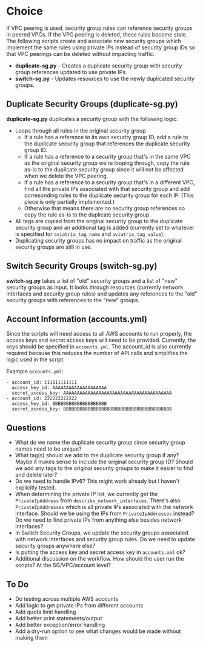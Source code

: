 # Choice

If VPC peering is used, security group rules can reference security groups in peered VPCs. If the VPC peering is deleted, these rules become stale. The following scripts create and associate new security groups which implement the same rules using private IPs instead of security group IDs so that VPC peerings can be deleted without impacting traffic.

- **duplicate-sg.py** - Creates a duplicate security group with security group references updated to use private IPs.
- **switch-sg.py** - Updates resources to use the newly duplicated security groups.

## Duplicate Security Groups (duplicate-sg.py)

**duplicate-sg.py** duplicates a security group with the following logic:

- Loops through all rules in the original security group
  - If a rule has a reference to its own security group ID, add a rule to the duplicate security group that references the duplicate security group ID.
  - If a rule has a reference to a security group that's in the same VPC as the original security group we're looping through, copy the rule as-is to the duplicate security group since it will not be affected when we delete the VPC peering.
  - If a rule has a reference to a security group that's in a different VPC, find all the private IPs associated with that security group and add corresonding rules to the duplicate security group for each IP. (This piece is only partially implemented.)
  - Otherwise that means there are no security group references so copy the rule as-is to the duplicate security group.
- All tags are copied from the original security group to the duplicate security group and an additional tag is added (currently set to whatever is specified for `aviatrix_tag_name` and `aviatrix_tag_value`).
- Duplicating security groups has no impact on traffic as the original security groups are still in use.

## Switch Security Groups (switch-sg.py)

**switch-sg.py** takes a list of "old" security groups and a list of "new" security groups as input. It looks through resources (currently network interfaces and security group rules) and updates any references to the "old" security groups with references to the "new" groups.

## Account Information (accounts.yml)

Since the scripts will need access to all AWS accounts to run properly, the access keys and secret access keys will need to be provided. Currently, the keys should be specified in `accounts.yml`. The account_id is also currently required because this reduces the number of API calls and simplifies the logic used in the script.

Example `accounts.yml`:

```
- account_id: 111111111111
  access_key_id: AAAAAAAAAAAAAAAAAAAA
  secret_access_key: AAAAAAAAAAAAAAAAAAAAAAAAAAAAAAAAAAAAAAAA
- account_id: 222222222222
  access_key_id: BBBBBBBBBBBBBBBBBBBB
  secret_access_key: BBBBBBBBBBBBBBBBBBBBBBBBBBBBBBBBBBBBBBBB
```

## Questions

- What do we name the duplicate security group since security group names need to be unique?
- What tag(s) should we add to the duplicate security group if any? Maybe it makes sense to include the original security group ID? Should we add any tags to the original security groups to make it easier to find and delete later?
- Do we need to handle IPv6? This might work already but I haven't explicitly tested.
- When determining the private IP list, we currently get the `PrivateIpAddress` from `describe_network_interfaces`. There's also `PrivateIpAddresses` which is all private IPs associated with the network interface. Should we be using the IPs from `PrivateIpAddresses` instead? Do we need to find private IPs from anything else besides network interfaces?
- In Switch Security Groups, we update the security groups associated with network interfaces and security group rules. Do we need to update security groups anywhere else?
- Is putting the access key and secret access key in `accounts.xml` ok?
- Additional discussion on the workflow. How should the user run the scripts? At the SG/VPC/account level?

## To Do

- Do testing across multiple AWS accounts
- Add logic to get private IPs from different accounts
- Add quota limit handling
- Add better print statements/output
- Add better exception/error handling
- Add a dry-run option to see what changes would be made without making them
